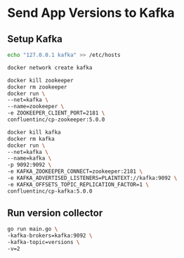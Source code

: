 # Send App Versions to Kafka

## Setup Kafka

```bash
echo "127.0.0.1 kafka" >> /etc/hosts
```

```bash
docker network create kafka
```
 
```bash
docker kill zookeeper
docker rm zookeeper
docker run \
--net=kafka \
--name=zookeeper \
-e ZOOKEEPER_CLIENT_PORT=2181 \
confluentinc/cp-zookeeper:5.0.0
```
 
```bash
docker kill kafka
docker rm kafka
docker run \
--net=kafka \
--name=kafka \
-p 9092:9092 \
-e KAFKA_ZOOKEEPER_CONNECT=zookeeper:2181 \
-e KAFKA_ADVERTISED_LISTENERS=PLAINTEXT://kafka:9092 \
-e KAFKA_OFFSETS_TOPIC_REPLICATION_FACTOR=1 \
confluentinc/cp-kafka:5.0.0
```

## Run version collector

```bash
go run main.go \
-kafka-brokers=kafka:9092 \
-kafka-topic=versions \
-v=2
```
